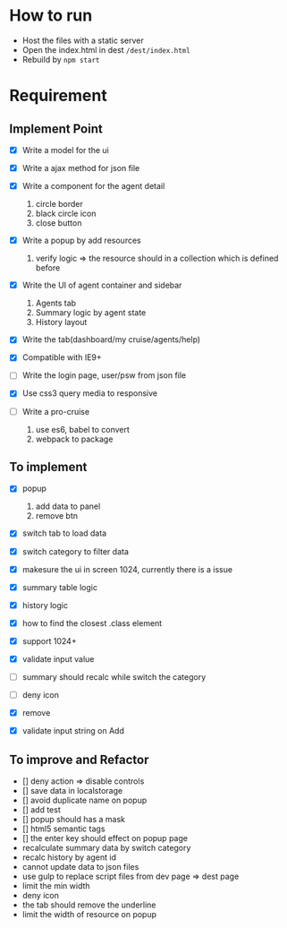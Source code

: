 # How to run
- Host the files with a static server
- Open the index.html in dest `/dest/index.html`
- Rebuild by `npm start`

# Requirement

## Implement Point

- [x] Write a model for the ui
- [x] Write a ajax method for json file
- [x] Write a component for the agent detail
    1. circle border
    1. black circle icon
    1. close button

- [x] Write a popup by add resources
    1. verify logic => the resource should in a collection which is defined before

- [x] Write the UI of agent container and sidebar
    1. Agents tab
    2. Summary logic by agent state
    3. History layout

- [x] Write the tab(dashboard/my cruise/agents/help)
- [x] Compatible with IE9+
- [ ] Write the login page, user/psw from json file
- [x] Use css3 query media to responsive

- [ ] Write a pro-cruise
    1. use es6, babel to convert
    2. webpack to package

## To implement

- [x] popup
    1. add data to panel
    2. remove btn
- [x] switch tab to load data
- [x] switch category to filter data
- [x] makesure the ui in screen 1024, currently there is a issue
- [x] summary table logic
- [x] history logic

- [x] how to find the closest .class element
- [x] support 1024+
- [x] validate input value
- [ ] summary should recalc while switch the category

- [ ] deny icon
- [x] remove
- [x] validate input string on Add

## To improve and Refactor

- [] deny action => disable controls
- [] save data in localstorage
- [] avoid duplicate name on popup
- [] add test
- [] popup should has a mask
- [] html5 semantic tags
- [] the enter key should effect on popup page
- recalculate summary data by switch category
- recalc history by agent id
- cannot update data to json files
- use gulp to replace script files from dev page => dest page
- limit the min width
- deny icon
- the tab should remove the underline
- limit the width of resource on popup

